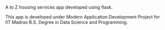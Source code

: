 A to Z housing services app developed using flask.

This app is developed under Modern Application Development Project for IIT Madras B.S. Degree in Data Science and Programming. 

